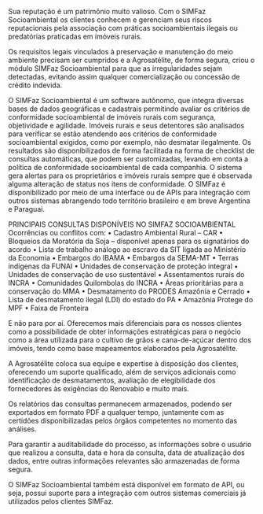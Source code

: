 Sua reputação é um patrimônio muito valioso. Com o SIMFaz Socioambiental os clientes conhecem e gerenciam seus riscos reputacionais pela associação com práticas socioambientais ilegais ou predatórias praticadas em imóveis rurais.

Os requisitos legais vinculados à preservação e manutenção do meio ambiente precisam ser cumpridos e a Agrosatélite, de forma segura, criou o módulo SIMFaz Socioambiental  para que as irregularidades sejam detectadas, evitando assim qualquer comercialização ou concessão de crédito indevida. 

O SIMFaz Socioambiental é um software autônomo, que integra diversas bases de dados geográficas e cadastrais permitindo avaliar os critérios de conformidade socioambiental de imóveis rurais com segurança, objetividade e agilidade. Imóveis rurais e seus detentores são analisados para verificar se estão atendendo aos critérios de conformidade socioambiental exigidos, como por exemplo, não desmatar ilegalmente. Os resultados são disponibilizados de forma facilitada na forma de  checklist de consultas automáticas, que podem ser customizadas, levando em conta a política de conformidade socioambiental de cada companhia. O sistema gera alertas para os proprietários e imóveis rurais sempre que é observada alguma alteração de status nos itens de conformidade. O SIMFaz é disponibilizado por meio de uma interface ou de APIs para integração com outros sistemas  abrangendo todo território brasileiro e em breve Argentina e Paraguai.

PRINCIPAIS CONSULTAS DISPONÍVEIS NO SIMFAZ SOCIOAMBIENTAL
Ocorrências ou conflitos com:
• Cadastro Ambiental Rural – CAR
• Bloqueios da Moratória da Soja – disponível apenas para os signatários do acordo
• Lista de trabalho análogo ao escravo da SIT ligada ao Ministério da Economia
• Embargos do IBAMA
• Embargos da SEMA-MT
• Terras indígenas da FUNAI
• Unidades de conservação de proteção integral
• Unidades de conservação de uso sustentável
• Assentamentos rurais do INCRA
• Comunidades Quilombolas do INCRA
• Áreas prioritárias para a conservação do MMA
• Desmatamento do PRODES Amazônia e Cerrado
• Lista de desmatamento ilegal (LDI) do estado do PA
• Amazônia Protege do MPF
• Faixa de Fronteira

E não para por aí. Oferecemos mais diferenciais para os nossos clientes como a possibilidade de obter informações estratégicas para o negócio como a área utilizada para o cultivo de grãos e cana-de-açúcar dentro dos imóveis, tendo como base mapeamentos elaborados pela Agrosatélite. 

A Agrosatélite coloca sua equipe e expertise à disposição dos clientes, oferecendo um suporte qualificado, além de serviços adicionais como identificação de desmatamentos, avaliação de elegibilidade dos fornecedores às exigências do Renovabio e muito mais. 

Os relatórios das consultas permanecem armazenados, podendo ser exportados em formato PDF a qualquer tempo, juntamente com as certidões disponibilizadas pelos órgãos competentes no momento das análises.

Para garantir a auditabilidade do processo, as informações sobre o usuário que realizou a consulta, data e hora da consulta, data de atualização dos dados, entre outras informações relevantes são armazenadas de forma segura.

O SIMFaz Socioambiental também está disponível em formato de API, ou seja, possui suporte para a integração com outros sistemas comerciais já utilizados pelos clientes SIMFaz.
